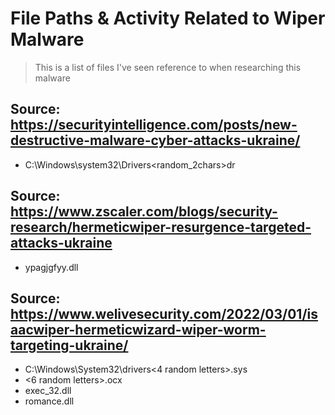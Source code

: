 # File Paths & Activity Related to Wiper Malware
> This is a list of files I've seen reference to when researching this malware

## Source: https://securityintelligence.com/posts/new-destructive-malware-cyber-attacks-ukraine/
* C:\Windows\system32\Drivers\<random_2chars>dr

## Source: https://www.zscaler.com/blogs/security-research/hermeticwiper-resurgence-targeted-attacks-ukraine
* ypagjgfyy.dll

## Source: https://www.welivesecurity.com/2022/03/01/isaacwiper-hermeticwizard-wiper-worm-targeting-ukraine/
* C:\Windows\System32\drivers\<4 random letters>.sys
* <6 random letters>.ocx
* exec_32.dll
* romance.dll
